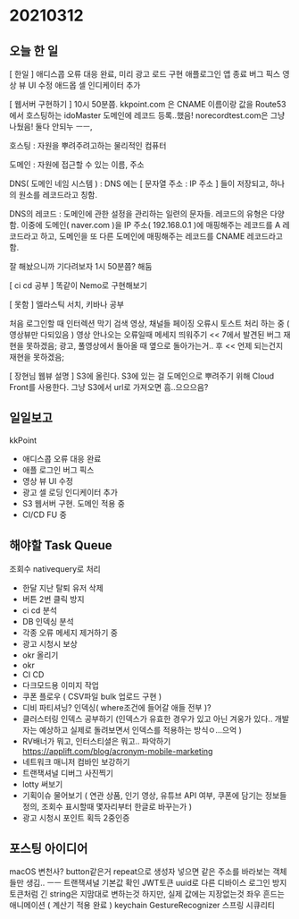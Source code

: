 # 20210312
## 오늘 한 일
[ 한일 ]
애디스콥 오류 대응 완료, 미리 광고 로드 구현
애플로그인 앱 종료 버그 픽스
영상 뷰 UI 수정
애드몹 셀 인디케이터 추가


[ 웹서버 구현하기 ]
10시 50분쯤.
kkpoint.com 은 CNAME 이름이랑 값을 Route53에서 호스팅하는 idoMaster 도메인에 레코드 등록..했음!
norecordtest.com은 그냥 나뒀음!
둘다 안되누 ㅡㅡ,

호스팅 : 자원을 뿌려주려고하는 물리적인 컴퓨터

도메인 : 자원에 접근할 수 있는 이름, 주소

DNS( 도메인 네임 시스템 ) : DNS 에는 [ 문자열 주소 : IP 주소 ] 들이 저장되고, 하나의 원소를 레코드라고 칭함.

DNS의 레코드 : 도메인에 관한 설정을 관리하는 일련의 문자들. 레코드의 유형은 다양함.
이중에 도메인( naver.com )을 IP 주소( 192.168.0.1 )에 매핑해주는 레코드를 A 레코드라고 하고,
도메인을 또 다른 도메인에 매핑해주는 레코드를 CNAME 레코드라고 함.

잘 해놨으니까 기다려보자 1시 50분쯤? 해둠


[ ci cd 공부 ]
똑같이 Nemo로 구현해보기

[ 못함 ]
엘라스틱 서치, 키바나 공부

처음 로그인할 때 인터렉션 막기
검색 영상, 채널들 페이징
오류시 토스트 처리 하는 중 ( 영상뷰만 다되있음 )
영상 안나오는 오류일때 메세지 띄워주기 << 7에서 발견된 버그 재현을 못하겠음;
광고, 풀영상에서 돌아올 때 옆으로 돌아가는거.. 후 << 언제 되는건지 재현을 못하겠음;


[ 장현님 웹뷰 설명 ]
S3에 올린다.
S3에 있는 걸 도메인으로 뿌려주기 위해 Cloud Front를 사용한다.
그냥 S3에서 url로 가져오면 흠..으으으음?


## 일일보고
kkPoint
- 애디스콥 오류 대응 완료
- 애플 로그인 버그 픽스
- 영상 뷰 UI 수정
- 광고 셀 로딩 인디케이터 추가
- S3 웹서버 구현. 도메인 적용 중
- CI/CD FU 중


## 해야할 Task Queue
조회수 nativequery로 처리
- 한달 지난 탈퇴 유저 삭제
- 버튼 2번 클릭 방지
- ci cd 분석
- DB 인덱싱 분석
- 각종 오류 메세지 제거하기 중
- 광고 시청시 보상
- okr 올리기
- okr
- CI CD
- 다크모드용 이미지 작업
- 쿠폰 플로우 ( CSV파일 bulk 업로드 구현 )
- 디비 파티셔닝? 인덱싱( where조건에 들어갈 애들 전부 )?
- 클러스터링 인덱스 공부하기 (인덱스가 유효한 경우가 있고 아닌 겨웅가 있다.. 개발자는 예상하고 실제로 돌려보면서 인덱스를 적용하는 방식ㅇ...으억 )
- RV배너가 뭐고, 인터스티셜은 뭐고.. 파악하기 https://applift.com/blog/acronym-mobile-marketing
- 네트워크 매니저 컴바인 보강하기
- 트랜잭셔널 디버그 사진찍기
- lotty 써보기
- 기획이슈 물어보기 ( 연관 상품, 인기 영상, 유튜브 API 여부, 쿠폰에 담기는 정보들 정의, 조회수 표시할때 몇자리부터 한글로 바꾸는가 )
- 광고 시청시 포인트 획득 2중인증


## 포스팅 아이디어
macOS 변천사?
button같은거 repeat으로 생성자 넣으면 같은 주소를 바라보는 객체들만 생김.. ㅡㅡ
트랜잭셔널 기본값 확인
JWT토큰
uuid로 다른 디바이스 로그인 방지
토큰처럼 긴 string은 지맘대로 변하는것 하지만, 실제 값에는 지장없는것
좌우 흔드는 애니메이션 ( 계산기 적용 완료 )
keychain
GestureRecognizer
스프링 시큐리티

